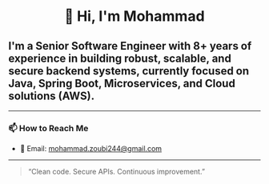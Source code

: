 <h1 align="center">
👋 Hi, I'm Mohammad
</h1>


## I'm a Senior Software Engineer with 8+ years of experience in building robust, scalable, and secure backend systems, currently focused on Java, Spring Boot, Microservices, and Cloud solutions (AWS).


---

### 📫 How to Reach Me
- 📧 Email: mohammad.zoubi244@gmail.com

---
> “Clean code. Secure APIs. Continuous improvement.”
